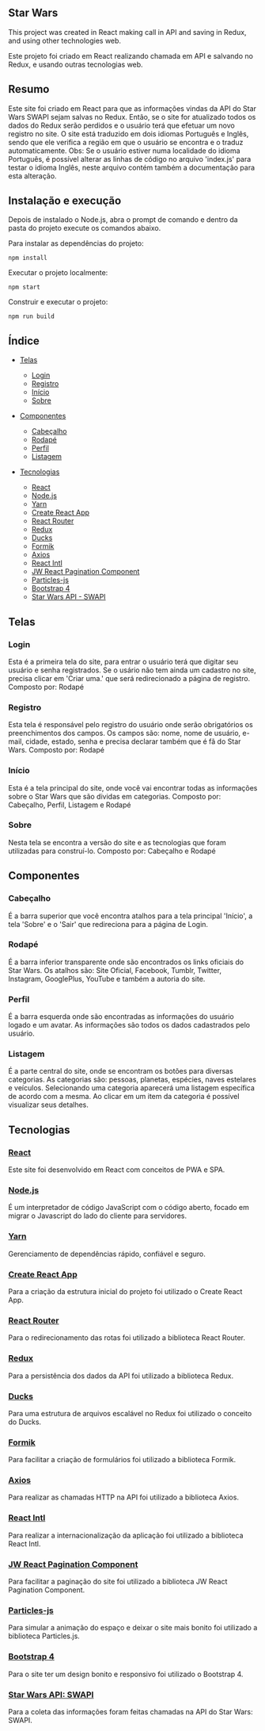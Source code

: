 ## Star Wars

This project was created in React making call in API and saving in Redux, and using other technologies web.

Este projeto foi criado em React realizando chamada em API e salvando no Redux, e usando outras tecnologias web.

## Resumo
Este site foi criado em React para que as informações vindas da API do Star Wars SWAPI sejam salvas no Redux.
Então, se o site for atualizado todos os dados do Redux serão perdidos e o usuário terá que efetuar um novo registro no site.
O site está traduzido em dois idiomas Português e Inglês, sendo que ele verifica a região em que o usuário se encontra e o traduz automaticamente.
Obs: Se o usuário estiver numa localidade do idioma Português, é possível alterar as linhas de código no arquivo 'index.js' para testar o idioma Inglês, neste arquivo contém também a documentação para esta alteração.

## Instalação e execução
Depois de instalado o Node.js, abra o prompt de comando e dentro da pasta do projeto execute os comandos abaixo.

Para instalar as dependências do projeto:
```
npm install
```

Executar o projeto localmente:
```
npm start
```

Construir e executar o projeto:
```
npm run build
```

## Índice

- [Telas](#telas)
  - [Login](#login)
  - [Registro](#registro)
  - [Início](#inicio)
  - [Sobre](#sobre)

- [Componentes](#componentes)
  - [Cabeçalho](#cabeçalho)
  - [Rodapé](#rodapé)
  - [Perfil](#perfil)
  - [Listagem](#listagem)

- [Tecnologias](#tecnologias)
  - [React](#react)
  - [Node.js](#nodejs)
  - [Yarn](#yarn)
  - [Create React App](#create-react-app)
  - [React Router](#react-router)
  - [Redux](#redux)
  - [Ducks](#ducks)
  - [Formik](#formik)
  - [Axios](#axios)
  - [React Intl](#react-intl)
  - [JW React Pagination Component](#jw-react-pagination-component)
  - [Particles-js](#particles-js)
  - [Bootstrap 4](#bootstrap-4)
  - [Star Wars API - SWAPI](#star-wars-api-swapi)


## Telas

### Login
Esta é a primeira tela do site, para entrar o usuário terá que digitar seu usuário e senha registrados.
Se o usário não tem ainda um cadastro no site, precisa clicar em 'Criar uma.' que será redirecionado a página de registro.
Composto por: Rodapé

### Registro
Esta tela é responsável pelo registro do usuário onde serão obrigatórios os preenchimentos dos campos.
Os campos são: nome, nome de usuário, e-mail, cidade, estado, senha e precisa declarar também que é fã do Star Wars.
Composto por: Rodapé

### Início
Esta é a tela principal do site, onde você vai encontrar todas as informações sobre o Star Wars que são dividas em categorias.
Composto por: Cabeçalho, Perfil, Listagem e Rodapé

### Sobre
Nesta tela se encontra a versão do site e as tecnologias que foram utilizadas para construí-lo.
Composto por: Cabeçalho e Rodapé


## Componentes

### Cabeçalho
É a barra superior que você encontra atalhos para a tela principal 'Início', a tela 'Sobre' e o 'Sair' que redireciona para a página de Login.

### Rodapé
É a barra inferior transparente onde são encontrados os links oficiais do Star Wars.
Os atalhos são: Site Oficial, Facebook, Tumblr, Twitter, Instagram, GooglePlus, YouTube e também a autoria do site.

### Perfil
É a barra esquerda onde são encontradas as informações do usuário logado e um avatar.
As informações são todos os dados cadastrados pelo usuário.

### Listagem
É a parte central do site, onde se encontram os botões para diversas categorias.
As categorias são: pessoas, planetas, espécies, naves estelares e veículos.
Selecionando uma categoria aparecerá uma listagem específica de acordo com a mesma.
Ao clicar em um item da categoria é possível visualizar seus detalhes.


## Tecnologias

### [React](https://github.com/facebook/react)
Este site foi desenvolvido em React com conceitos de PWA e SPA.

### [Node.js](https://nodejs.org/)
É um interpretador de código JavaScript com o código aberto, focado em migrar o Javascript do lado do cliente para servidores.

### [Yarn](https://yarnpkg.com/)
Gerenciamento de dependências rápido, confiável e seguro.

### [Create React App](https://github.com/facebook/create-react-app)
Para a criação da estrutura inicial do projeto foi utilizado o Create React App.

### [React Router](https://github.com/ReactTraining/react-router/tree/master/packages/react-router-dom)
Para o redirecionamento das rotas foi utilizado a biblioteca React Router.

### [Redux](https://github.com/reduxjs/redux)
Para a persistência dos dados da API foi utilizado a biblioteca Redux.

### [Ducks](https://blog.rocketseat.com.br/estrutura-redux-escalavel-com-ducks/)
Para uma estrutura de arquivos escalável no Redux foi utilizado o conceito do Ducks.

### [Formik](https://github.com/jaredpalmer/formik)
Para facilitar a criação de formulários foi utilizado a biblioteca Formik.

### [Axios](https://github.com/axios/axios)
Para realizar as chamadas HTTP na API foi utilizado a biblioteca Axios.

### [React Intl](https://github.com/yahoo/react-intl)
Para realizar a internacionalização da aplicação foi utilizado a biblioteca React Intl.

### [JW React Pagination Component](https://github.com/cornflourblue/jw-react-pagination)
Para facilitar a paginação do site foi utilizado a biblioteca JW React Pagination Component.

### [Particles-js](https://github.com/VincentGarreau/particles.js/)
Para simular a animação do espaço e deixar o site mais bonito foi utilizado a biblioteca Particles.js.

### [Bootstrap 4](http://getbootstrap.com/docs/4.1/getting-started/introduction/)
Para o site ter um design bonito e responsivo foi utilizado o Bootstrap 4.

### [Star Wars API: SWAPI](https://swapi.co/documentation#start)
Para a coleta das informações foram feitas chamadas na API do Star Wars: SWAPI.
